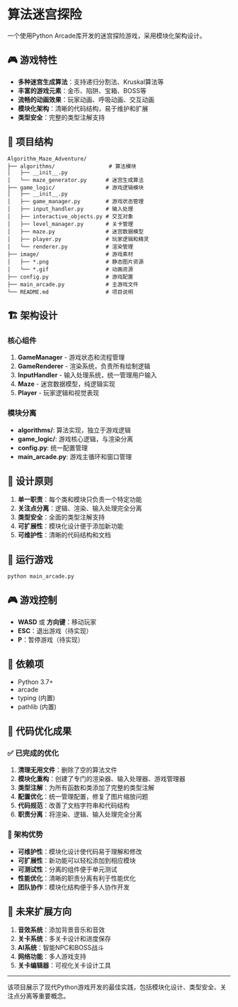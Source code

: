# 算法迷宫探险

一个使用Python Arcade库开发的迷宫探险游戏，采用模块化架构设计。

## 🎮 游戏特性

- **多种迷宫生成算法**：支持递归分割法、Kruskal算法等
- **丰富的游戏元素**：金币、陷阱、宝箱、BOSS等
- **流畅的动画效果**：玩家动画、呼吸动画、交互动画
- **模块化架构**：清晰的代码结构，易于维护和扩展
- **类型安全**：完整的类型注解支持

## 📁 项目结构

```
Algorithm_Maze_Adventure/
├── algorithms/                 # 算法模块
│   ├── __init__.py
│   └── maze_generator.py      # 迷宫生成算法
├── game_logic/                # 游戏逻辑模块
│   ├── __init__.py
│   ├── game_manager.py        # 游戏状态管理
│   ├── input_handler.py       # 输入处理
│   ├── interactive_objects.py # 交互对象
│   ├── level_manager.py       # 关卡管理
│   ├── maze.py                # 迷宫数据模型
│   ├── player.py              # 玩家逻辑和精灵
│   └── renderer.py            # 渲染管理
├── image/                     # 游戏素材
│   ├── *.png                  # 静态图片资源
│   └── *.gif                  # 动画资源
├── config.py                  # 游戏配置
├── main_arcade.py             # 主游戏文件
└── README.md                  # 项目说明
```

## 🏗️ 架构设计

### 核心组件

1. **GameManager** - 游戏状态和流程管理
2. **GameRenderer** - 渲染系统，负责所有绘制逻辑
3. **InputHandler** - 输入处理系统，统一管理用户输入
4. **Maze** - 迷宫数据模型，纯逻辑实现
5. **Player** - 玩家逻辑和视觉表现

### 模块分离

- **algorithms/**: 算法实现，独立于游戏逻辑
- **game_logic/**: 游戏核心逻辑，与渲染分离
- **config.py**: 统一配置管理
- **main_arcade.py**: 游戏主循环和窗口管理

## 🎯 设计原则

1. **单一职责**：每个类和模块只负责一个特定功能
2. **关注点分离**：逻辑、渲染、输入处理完全分离
3. **类型安全**：全面的类型注解支持
4. **可扩展性**：模块化设计便于添加新功能
5. **可维护性**：清晰的代码结构和文档

## 🚀 运行游戏

```bash
python main_arcade.py
```

## 🎮 游戏控制

- **WASD** 或 **方向键**：移动玩家
- **ESC**：退出游戏（待实现）
- **P**：暂停游戏（待实现）

## 🔧 依赖项

- Python 3.7+
- arcade
- typing (内置)
- pathlib (内置)

## 📝 代码优化成果

### ✅ 已完成的优化

1. **清理无用文件**：删除了空的算法文件
2. **模块化重构**：创建了专门的渲染器、输入处理器、游戏管理器
3. **类型注解**：为所有函数和类添加了完整的类型注解
4. **配置优化**：统一管理配置，修复了图片缩放问题
5. **代码规范**：改善了文档字符串和代码结构
6. **职责分离**：将渲染、逻辑、输入处理完全分离

### 🎯 架构优势

- **可维护性**：模块化设计使代码易于理解和修改
- **可扩展性**：新功能可以轻松添加到相应模块
- **可测试性**：分离的组件便于单元测试
- **性能优化**：清晰的职责分离有利于性能优化
- **团队协作**：模块化结构便于多人协作开发

## 🔮 未来扩展方向

1. **音效系统**：添加背景音乐和音效
2. **关卡系统**：多关卡设计和进度保存
3. **AI系统**：智能NPC和BOSS战斗
4. **网络功能**：多人游戏支持
5. **关卡编辑器**：可视化关卡设计工具

---

该项目展示了现代Python游戏开发的最佳实践，包括模块化设计、类型安全、关注点分离等重要概念。 